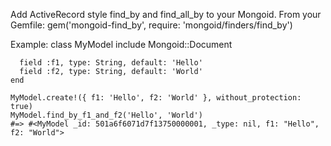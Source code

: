 Add ActiveRecord style find_by and find_all_by to your Mongoid.
From your Gemfile:
    gem('mongoid-find_by', require: 'mongoid/finders/find_by')

Example:
    class MyModel
      include Mongoid::Document

      field :f1, type: String, default: 'Hello'
      field :f2, type: String, default: 'World'
    end

    MyModel.create!({ f1: 'Hello', f2: 'World' }, without_protection: true)
    MyModel.find_by_f1_and_f2('Hello', 'World')
    #=> #<MyModel _id: 501a6f6071d7f13750000001, _type: nil, f1: "Hello", f2: "World">
